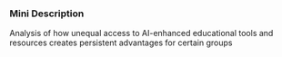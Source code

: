### Mini Description

Analysis of how unequal access to AI-enhanced educational tools and resources creates persistent advantages for certain groups
